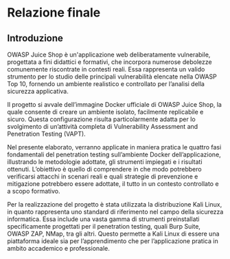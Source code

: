 # Relazione finale
## **Introduzione**
OWASP Juice Shop è un'applicazione web deliberatamente vulnerabile, progettata a fini didattici e formativi, che incorpora numerose debolezze comunemente riscontrate in contesti reali. Essa rappresenta un valido strumento per lo studio delle principali vulnerabilità elencate nella OWASP Top 10, fornendo un ambiente realistico e controllato per l’analisi della sicurezza applicativa.

Il progetto si avvale dell’immagine Docker ufficiale di OWASP Juice Shop, la quale consente di creare un ambiente isolato, facilmente replicabile e sicuro. Questa configurazione risulta particolarmente adatta per lo svolgimento di un’attività completa di Vulnerability Assessment and Penetration Testing (VAPT). 

Nel presente elaborato, verranno applicate in maniera pratica le quattro fasi fondamentali del penetration testing sull’ambiente Docker dell’applicazione, illustrando le metodologie adottate, gli strumenti impiegati e i risultati ottenuti. L’obiettivo è quello di comprendere in che modo potrebbero verificarsi attacchi in scenari reali e quali strategie di prevenzione e mitigazione potrebbero essere adottate, il tutto in un contesto controllato e a scopo formativo.

Per la realizzazione del progetto è stata utilizzata la distribuzione Kali Linux, in quanto rappresenta uno standard di riferimento nel campo della sicurezza informatica. Essa include una vasta gamma di strumenti preinstallati specificamente progettati per il penetration testing, quali Burp Suite, OWASP ZAP, NMap, tra gli altri. Questo permette a Kali Linux di essere una piattaforma ideale sia per l’apprendimento che per l’applicazione pratica in ambito accademico e professionale.
